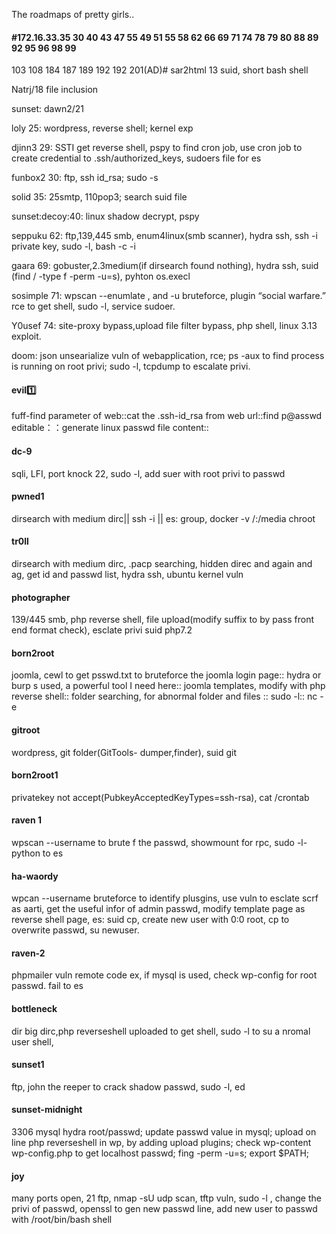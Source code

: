 The roadmaps of pretty girls..

#### #172.16.33.35 30 40 43 47 55 49 51 55 58 62 66 69 71 74 78 79 80 88 89 92 95 96 98 99

103 108 184 187 189 192 192 201(AD)#
sar2html 13
suid, short bash shell

Natrj/18
file inclusion

sunset: dawn2/21

loly 25: wordpress, reverse shell; kernel exp

djinn3 29: SSTI get reverse shell, pspy to find cron job, use cron job to create credential to .ssh/authorized_keys, sudoers file for es

funbox2 30: ftp, ssh id_rsa; sudo -s

solid 35: 25smtp, 110pop3; search suid file

sunset:decoy:40: linux shadow decrypt, pspy

seppuku 62: ftp,139,445 smb, enum4linux(smb scanner), hydra ssh, ssh -i private key, sudo -l, bash -c -i

gaara 69: gobuster,2.3medium(if dirsearch found nothing), hydra ssh, suid (find / -type f -perm -u=s), pyhton os.execl

sosimple 71: wpscan --enumlate , and -u bruteforce, plugin “social warfare.” rce to get shell, sudo -l, service sudoer.

Y0usef 74: site-proxy bypass,upload file filter bypass, php shell, linux 3.13 exploit.

doom: json unsearialize vuln of webapplication, rce; ps -aux to find process is running on root privi; sudo -l, tcpdump to escalate privi.

#### evil:one: 
  fuff-find parameter of web::cat the .ssh-id_rsa from web url::find p@asswd editable：：generate linux passwd file content::
#### dc-9
  sqli, LFI, port knock 22, sudo -l, add suer with root privi to passwd
#### pwned1
  dirsearch with medium dirc|| ssh -i || es: group, docker -v /:/media  chroot
#### tr0ll
  dirsearch with medium dirc, .pacp searching, hidden direc and again and ag, get id and passwd list, hydra ssh, ubuntu kernel vuln
#### photographer
  139/445 smb, php reverse shell, file upload(modify suffix to by pass front end format check), esclate privi suid  php7.2
#### born2root
  joomla, cewl to get psswd.txt to bruteforce the joomla login page:: hydra or burp s used, a powerful tool I need here:: joomla templates, modify with php reverse shell:: folder searching, for abnormal folder and files :: sudo -l:: nc -e

#### gitroot
  wordpress, git folder(GitTools- dumper,finder), suid git
#### born2root1
  privatekey not accept(PubkeyAcceptedKeyTypes=ssh-rsa), cat /crontab
#### raven 1
  wpscan --username to brute f the passwd, showmount for rpc, sudo -l- python to es
#### ha-waordy
  wpcan --username bruteforce to identify plusgins, use vuln to esclate scrf as aarti, get the useful infor of admin passwd, modify template page as reverse shell page, es: suid cp, create new user with 0:0 root, cp to overwrite passwd, su newuser.
#### raven-2
  phpmailer vuln remote code ex, if mysql is used, check wp-config for root passwd. fail to es
#### bottleneck
  dir big dirc,php reverseshell uploaded to get shell, sudo -l to su a nromal user shell, 
#### sunset1
  ftp, john the reeper to crack shadow passwd, sudo -l, ed
#### sunset-midnight
  3306 mysql hydra root/passwd; update passwd value in mysql; upload on line php reverseshell in wp, by adding upload plugins; check wp-content wp-config.php to get localhost passwd; fing -perm -u=s; export $PATH;
#### joy
  many ports open, 21 ftp, nmap -sU udp scan, tftp vuln, sudo -l , change the privi of passwd, openssl to gen new passwd line, add new user to passwd with /root/bin/bash shell
